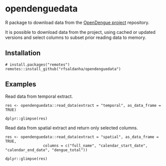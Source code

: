 # opendenguedata

R package to download data from the [OpenDengue project](https://opendengue.org) repository.

It is possible to download data from the project, using cached or updated versions and select columns to subset prior reading data to memory.

## Installation

```{r}
# install.packages("remotes")
remotes::install_github("rfsaldanha/opendenguedata")
```

## Examples

Read data from temporal extract.

```{r}
res <- opendenguedata::read_data(extract = "temporal", as_data_frame = TRUE)

dplyr::glimpse(res)
```

Read data from spatial extract and return only selected columns.

```{r}
res <- opendenguedata::read_data(extract = "spatial", as_data_frame = TRUE, 
                 columns = c("full_name", "calendar_start_date", "calendar_end_date", "dengue_total"))

dplyr::glimpse(res)
```
